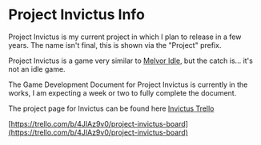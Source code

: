 # Project Invictus Info

Project Invictus is my current project in which I plan to release in a few years. The name isn't final, this is shown via the "Project" prefix.

Project Invictus is a game very similar to [Melvor Idle](https://melvoridle.com/index_ads.php), but the catch is... it's not an idle game.

The Game Development Document for Project Invictus is currently in the works, I am expecting a week or two to fully complete the document.

The project page for Invictus can be found here
[Invictus Trello](https://trello.com/b/4JIAz9v0/project-invictus-board)

[https://trello.com/b/4JIAz9v0/project-invictus-board](https://trello.com/b/4JIAz9v0/project-invictus-board)

